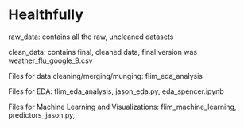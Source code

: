 # Healthfully
raw_data: contains all the raw, uncleaned datasets

clean_data: contains final, cleaned data, final version was weather_flu_google_9.csv

Files for data cleaning/merging/munging: flim_eda_analysis

Files for EDA: flim_eda_analysis, jason_eda.py, eda_spencer.ipynb

Files for Machine Learning and Visualizations: flim_machine_learning, predictors_jason.py,
